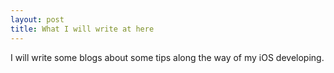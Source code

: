 ```yaml
---
layout: post
title: What I will write at here
---
```


I will write some blogs about some tips along the way of my iOS developing.
